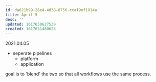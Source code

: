 ```yaml
---
id: da621b99-26e4-4d38-8756-ccaf9ef1814a
title: April 5
desc: ''
updated: 1617650627539
created: 1617631480623
---
```


2021.04.05

- seperate pipelines
  - platform
  - application

goal is to 'blend' the two so that all workflows use the same process.